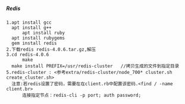 ##### Redis <ubuntu>
	1.apt install gcc
	  apt install g++
    	  apt install ruby
	  apt install rubygems
	  gem install redis
	2.下载redis redis-4.0.6.tar.gz,解压
  	3.cd redis-4.0.6	
    	  make
	  make install PREFIX=/usr/redis-cluster   //拷贝生成的文件到指定目录
  	5.redis-cluster : <参考extra/redis-cluster/node_700* cluster.sh create_cluster.sh>
	  注意:若redis设置了密码，需要在在client.rb中配置该密码.<find / -name client.br>
	      连接指定节点：redis-cli -p port; auth password;  	
